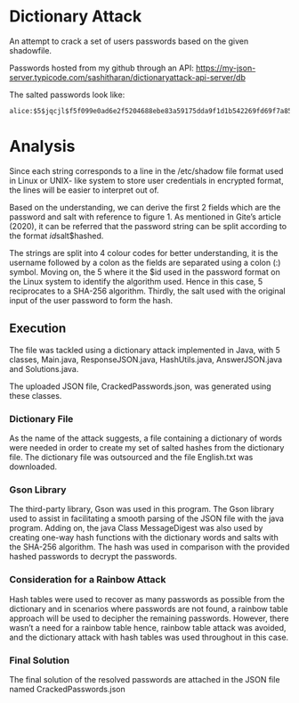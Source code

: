 # Dictionary Attack
An attempt to crack a set of users passwords based on the given shadowfile. 

Passwords hosted from my github through an API: https://my-json-server.typicode.com/sashitharan/dictionaryattack-api-server/db 

The salted passwords look like: 

```
alice:$5$jqcjl$f5f099e0ad6e2f5204688ebe83a59175dda9f1d1b542269fd69f7a8530242495
```

# Analysis

Since each string corresponds to a line in the /etc/shadow file format used in Linux or UNIX- like system to store user credentials in encrypted format, the lines will be easier to interpret out of.

Based on the understanding, we can derive the first 2 fields which are the password and salt with reference to figure 1. As mentioned in Gite’s article (2020), it can be referred that the password string can be split according to the format $id$salt$hashed. 

The strings are split into 4 colour codes for better understanding,  it is the username followed by a colon as the fields are separated using a colon (:) symbol. Moving on, the $5$ where it the $id used in the password format on the Linux system to identify the algorithm used. Hence in this case, $5$ reciprocates to a SHA-256 algorithm. Thirdly, the salt used with the original input of the user password to form the hash.

## Execution
The file was tackled using a dictionary attack implemented in Java, with 5 classes, Main.java, ResponseJSON.java, HashUtils.java, AnswerJSON.java and Solutions.java. 

The uploaded JSON file, CrackedPasswords.json, was generated using these classes.

### Dictionary File
As the name of the attack suggests, a file containing a dictionary of words were needed in order to create my set of salted hashes from the dictionary file. The dictionary file was outsourced and the file English.txt was downloaded.

### Gson Library
The third-party library, Gson was used in this program. The Gson library used to assist in facilitating a smooth parsing of the JSON file with the java program. Adding on, the java Class MessageDigest was also used by creating one-way hash functions with the dictionary words and salts with the SHA-256 algorithm. The hash was used in comparison with the provided hashed passwords to decrypt the passwords.

### Consideration for a Rainbow Attack
Hash tables were used to recover as many passwords as possible from the dictionary and in scenarios where passwords are not found, a rainbow table approach will be used to decipher the remaining passwords. However, there wasn’t a need for a rainbow table hence, rainbow table attack was avoided, and the dictionary attack with hash tables was used throughout in this case.

### Final Solution
The final solution of the resolved passwords are attached in the JSON file named CrackedPasswords.json
